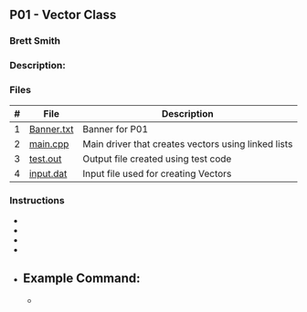 ## P01 - Vector Class
### Brett Smith
### Description:



### Files

|   #   | File            | Description                                        |
| :---: | --------------- | -------------------------------------------------- |
|   1   | [Banner.txt](https://github.com/bsmith578/2143-OOP-Smith/blob/main/Assignments/P01/banner.txt)      | Banner for P01                                     |
|   2   | [main.cpp](https://github.com/bsmith578/2143-OOP-Smith/blob/main/Assignments/P01/main.cpp)        | Main driver that creates vectors using linked lists|
|   3   | [test.out](https://github.com/bsmith578/2143-OOP-Smith/blob/main/Assignments/P01/test.out)        | Output file created using test code                |
|   4   | [input.dat](https://github.com/bsmith578/2143-OOP-Smith/blob/main/Assignments/P01/intput.dat) | Input file used for creating Vectors |

### Instructions

- 
- 
- 
- 

- Example Command:
    - 
    - 
